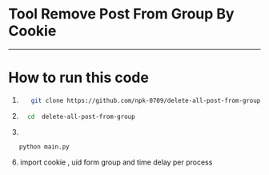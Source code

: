 # Tool Remove Post From Group By Cookie
--------------------------------------------
# How to run this code
1. ```bash
      git clone https://github.com/npk-0709/delete-all-post-from-group.git
   ```
2.
   ```bash
     cd  delete-all-post-from-group
   ```
3.
  ```bash
     python main.py
   ```
6. import cookie , uid form group and time delay per process 
